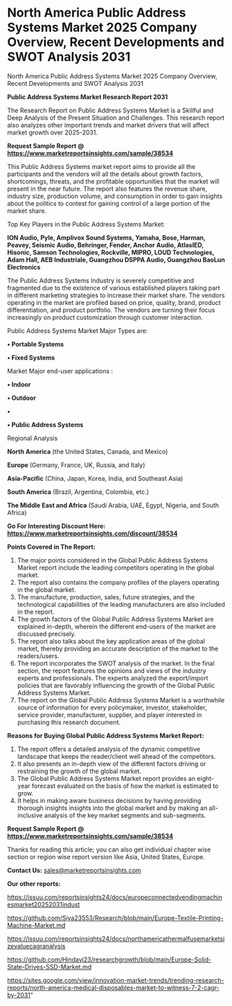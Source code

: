 # North America Public Address Systems Market 2025 Company Overview, Recent Developments and SWOT Analysis 2031
North America Public Address Systems Market 2025 Company Overview, Recent Developments and SWOT Analysis 2031

<strong>Public Address Systems Market Research Report 2031</strong>

The Research Report on Public Address Systems Market is a Skillful and Deep Analysis of the Present Situation and Challenges. This research report also analyzes other important trends and market drivers that will affect market growth over 2025-2031.

<strong>Request Sample Report @ <a href=https://www.marketreportsinsights.com/sample/38534>https://www.marketreportsinsights.com/sample/38534</a></strong>

This Public Address Systems market report aims to provide all the participants and the vendors will all the details about growth factors, shortcomings, threats, and the profitable opportunities that the market will present in the near future. The report also features the revenue share, industry size, production volume, and consumption in order to gain insights about the politics to contest for gaining control of a large portion of the market share.

Top Key Players in the Public Address Systems Market:

<strong>ION Audio, Pyle, Amplivox Sound Systems, Yamaha, Bose, Harman, Peavey, Seismic Audio, Behringer, Fender, Anchor Audio, AtlasIED, Hisonic, Samson Technologies, Rockville, MIPRO, LOUD Technologies, Adam Hall, AEB Industriale, Guangzhou DSPPA Audio, Guangzhou BaoLun Electronics</strong>

The Public Address Systems Industry is severely competitive and fragmented due to the existence of various established players taking part in different marketing strategies to increase their market share. The vendors operating in the market are profiled based on price, quality, brand, product differentiation, and product portfolio. The vendors are turning their focus increasingly on product customization through customer interaction.

Public Address Systems Market Major Types are:

<strong>•  Portable Systems

•  Fixed Systems</strong>

Market Major end-user applications :

<strong>•  Indoor

•  Outdoor

•  

•  Public Address Systems</strong>

Regional Analysis

</u><strong><b>North America</b></strong> (the United States, Canada, and Mexico)

<strong><b>Europe </b></strong>(Germany, France, UK, Russia, and Italy)

<strong><b>Asia-Pacific</b></strong> (China, Japan, Korea, India, and Southeast Asia)

<strong><b>South America</b></strong> (Brazil, Argentina, Colombia, etc.)

<strong><b>The Middle East and Africa</b></strong> (Saudi Arabia, UAE, Egypt, Nigeria, and South Africa)

<strong>Go For Interesting Discount Here: <a href=https://www.marketreportsinsights.com/discount/38534>https://www.marketreportsinsights.com/discount/38534</a></strong>

<strong>Points Covered in The Report:</strong>
<ol>
  <li>The major points considered in the Global Public Address Systems Market report include the leading competitors operating in the global market.</li>
  <li>The report also contains the company profiles of the players operating in the global market.</li>
  <li>The manufacture, production, sales, future strategies, and the technological capabilities of the leading manufacturers are also included in the report.</li>
  <li>The growth factors of the Global Public Address Systems Market are explained in-depth, wherein the different end-users of the market are discussed precisely.</li>
  <li>The report also talks about the key application areas of the global market, thereby providing an accurate description of the market to the readers/users.</li>
  <li>The report incorporates the SWOT analysis of the market. In the final section, the report features the opinions and views of the industry experts and professionals. The experts analyzed the export/import policies that are favorably influencing the growth of the Global Public Address Systems Market.</li>
  <li>The report on the Global Public Address Systems Market is a worthwhile source of information for every policymaker, investor, stakeholder, service provider, manufacturer, supplier, and player interested in purchasing this research document.</li>
</ol>
<strong>Reasons for Buying Global Public Address Systems Market Report:</strong>

<ol>
  <li>The report offers a detailed analysis of the dynamic competitive landscape that keeps the reader/client well ahead of the competitors.</li>
  <li>It also presents an in-depth view of the different factors driving or restraining the growth of the global market.</li>
  <li>The Global Public Address Systems Market report provides an eight-year forecast evaluated on the basis of how the market is estimated to grow.</li>
  <li>It helps in making aware business decisions by having providing thorough insights insights into the global market and by making an all-inclusive analysis of the key market segments and sub-segments.</li>
</ol>
<strong>Request Sample Report @ <a href=https://www.marketreportsinsights.com/sample/38534>https://www.marketreportsinsights.com/sample/38534</a></strong>


Thanks for reading this article; you can also get individual chapter wise section or region wise report version like Asia, United States, Europe.

<strong>Contact Us:</strong>
sales@marketreportsinsights.com

<strong>Our other reports:</strong>

<a href=https://issuu.com/reportsinsights24/docs/europeconnectedvendingmachinesmarket20252031indust>https://issuu.com/reportsinsights24/docs/europeconnectedvendingmachinesmarket20252031indust</a>

<a href=https://github.com/Siya23553/Research/blob/main/Europe-Textile-Printing-Machine-Market.md>https://github.com/Siya23553/Research/blob/main/Europe-Textile-Printing-Machine-Market.md</a>

<a href=https://issuu.com/reportsinsights24/docs/northamericathermalfusemarketsizevaluecagranalysis>https://issuu.com/reportsinsights24/docs/northamericathermalfusemarketsizevaluecagranalysis</a>

<a href=https://github.com/Hindavi23/researchgrowth/blob/main/Europe-Solid-State-Drives-SSD-Market.md>https://github.com/Hindavi23/researchgrowth/blob/main/Europe-Solid-State-Drives-SSD-Market.md</a>

<a href=https://sites.google.com/view/innovation-market-trends/trending-research-reports/north-america-medical-disposables-market-to-witness-7-2-cagr-by-2031>https://sites.google.com/view/innovation-market-trends/trending-research-reports/north-america-medical-disposables-market-to-witness-7-2-cagr-by-2031</a>"
